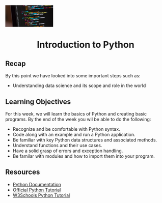 <img src="assets/python-cover.jpeg" align="center" width="150">

# <div align="center">Introduction to Python</div>

## Recap
By this point we have looked into some important steps such as:
- Understanding data science and its scope and role in the world

## Learning Objectives
For this week, we will learn the basics of Python and creating basic programs. By the end of the week you wil be able to do the following:
- Recognize and be comfortable with Python syntax.
- Code along with an example and run a Python application.
- Be familiar with key Python data structures and associated methods.
- Understand functions and their use cases.
- Have a solid grasp of errors and exception handling.
- Be familar with modules and how to import them into your program.

## Resources
- [Python Documentation](https://docs.python.org/3/)
- [Official Python Tutorial](https://docs.python.org/3/tutorial/)
- [W3Schools Python Tutorial](https://www.w3schools.com/python/)

